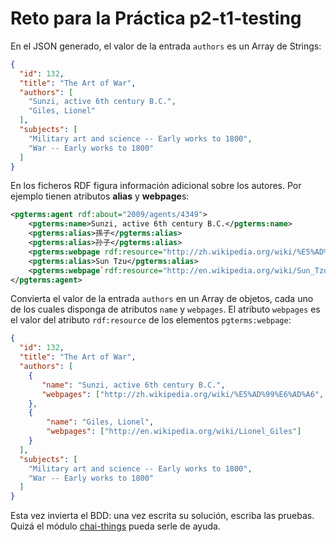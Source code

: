 # Reto para la Práctica p2-t1-testing

En el JSON generado, el valor de la entrada `authors` es un Array de Strings:


```json
{
  "id": 132,
  "title": "The Art of War",
  "authors": [
    "Sunzi, active 6th century B.C.",
    "Giles, Lionel"
  ],
  "subjects": [
    "Military art and science -- Early works to 1800",
    "War -- Early works to 1800"
  ]
}
```

En los ficheros RDF figura información adicional sobre los autores. Por ejemplo tienen atributos **alias**
y **webpage**s:

```xml
<pgterms:agent rdf:about="2009/agents/4349">
    <pgterms:name>Sunzi, active 6th century B.C.</pgterms:name>
    <pgterms:alias>孫子</pgterms:alias>
    <pgterms:alias>孙子</pgterms:alias>
    <pgterms:webpage rdf:resource="http://zh.wikipedia.org/wiki/%E5%AD%99%E6%AD%A6"/>
    <pgterms:alias>Sun Tzu</pgterms:alias>
    <pgterms:webpage`rdf:resource="http://en.wikipedia.org/wiki/Sun_Tzu"/>
</pgterms:agent>
```

Convierta el valor de la entrada `authors` en un Array
de objetos, cada uno de los cuales disponga de atributos `name` y `webpages`. 
El atributo `webpages` es el valor del atributo `rdf:resource` 
de los elementos `pgterms:webpage`:

```json
{
  "id": 132,
  "title": "The Art of War",
  "authors": [
    {
       "name": "Sunzi, active 6th century B.C.",
       "webpages": ["http://zh.wikipedia.org/wiki/%E5%AD%99%E6%AD%A6", "http://en.wikipedia.org/wiki/Sun_Tzu"]
    },
    {
        "name": "Giles, Lionel",
        "webpages": ["http://en.wikipedia.org/wiki/Lionel_Giles"]
    }
  ],
  "subjects": [
    "Military art and science -- Early works to 1800",
    "War -- Early works to 1800"
  ]
}
```

Esta vez invierta el BDD: una vez escrita su solución, escriba las pruebas.
Quizá el módulo [chai-things](https://www.npmjs.com/package/chai-things) pueda serle de ayuda.